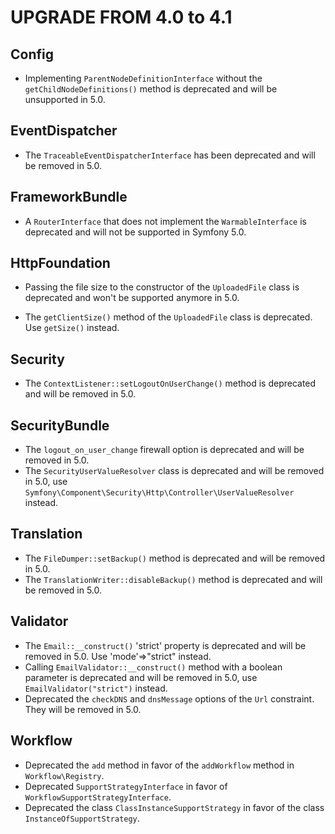 UPGRADE FROM 4.0 to 4.1
=======================

Config
------

 * Implementing `ParentNodeDefinitionInterface` without the `getChildNodeDefinitions()` method
   is deprecated and will be unsupported in 5.0.

EventDispatcher
---------------

 * The `TraceableEventDispatcherInterface` has been deprecated and will be removed in 5.0.

FrameworkBundle
---------------

 * A `RouterInterface` that does not implement the `WarmableInterface` is deprecated and will not be supported in Symfony 5.0.

HttpFoundation
--------------

 * Passing the file size to the constructor of the `UploadedFile` class is deprecated and won't be
   supported anymore in 5.0.

 * The `getClientSize()` method of the `UploadedFile` class is deprecated. Use `getSize()` instead.

Security
--------

 * The `ContextListener::setLogoutOnUserChange()` method is deprecated and will be removed in 5.0.

SecurityBundle
--------------

 * The `logout_on_user_change` firewall option is deprecated and will be removed in 5.0.
 * The `SecurityUserValueResolver` class is deprecated and will be removed in 5.0, use
   `Symfony\Component\Security\Http\Controller\UserValueResolver` instead.

Translation
-----------

 * The `FileDumper::setBackup()` method is deprecated and will be removed in 5.0.
 * The `TranslationWriter::disableBackup()` method is deprecated and will be removed in 5.0.

Validator
--------

 * The `Email::__construct()` 'strict' property is deprecated and will be removed in 5.0. Use 'mode'=>"strict" instead.
 * Calling `EmailValidator::__construct()` method with a boolean parameter is deprecated and will be removed in 5.0, use `EmailValidator("strict")` instead.
 * Deprecated the `checkDNS` and `dnsMessage` options of the `Url` constraint. They will be removed in 5.0.

Workflow
--------

 * Deprecated the `add` method in favor of the `addWorkflow` method in `Workflow\Registry`.
 * Deprecated `SupportStrategyInterface` in favor of `WorkflowSupportStrategyInterface`.
 * Deprecated the class `ClassInstanceSupportStrategy` in favor of the class `InstanceOfSupportStrategy`.
